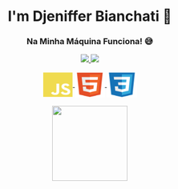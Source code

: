 <h1 align="center"> I'm Djeniffer Bianchati 👾</h1>
<h3 align="center"> Na Minha Máquina Funciona! 😅</h3>

<!--
**djenibian/djenibian** is a ✨ _special_ ✨ repository because its `README.md` (this file) appears on your GitHub profile.

Here are some ideas to get you started:

- 🔭 I’m currently working on ...
- 🌱 I’m currently learning ...
- 👯 I’m looking to collaborate on ...
- 🤔 I’m looking for help with ...
- 💬 Ask me about ...
- 📫 How to reach me: ...
- 😄 Pronouns: ...
- ⚡ Fun fact: ...
-->



<div align="center">
  <a href="https://github.com/rafaballerini">
  <img height="180em" src="https://github-readme-stats.vercel.app/api?username=djenibian&show_icons=true&theme=dracula&include_all_commits=true&count_private=true"/>
  <img height="180em" src="https://github-readme-stats.vercel.app/api/top-langs/?username=djenibian&layout=compact&langs_count=7&theme=dracula"/>
</div>
<br>
<div align="center" style="display: inline_block">
  <img align="center" alt="djeni-Js" height="50" width="60" src="https://raw.githubusercontent.com/devicons/devicon/master/icons/javascript/javascript-plain.svg">
  <img align="center" alt="djeni-HTML" height="50" width="60" src="https://raw.githubusercontent.com/devicons/devicon/master/icons/html5/html5-original.svg">
  <img align="center" alt="djeni-CSS" height="50" width="60" src="https://raw.githubusercontent.com/devicons/devicon/master/icons/css3/css3-original.svg">
</div>
<br>
<div align="center" style="display: inline_block">
  <a href="https://www.criarbanner.com.br" title="criar banner" target="_blank"><img src="https://www.criarbanner.com.br/criargifs/a/60f91fb88f797e48d0e260af6213be4b.gif" width="150" height="150" border="0" /></a><a href="https://www.criarbanner.com.br/logotipo/" title="criar logotipo" target="_blank" ></a>
</div>

  
  

